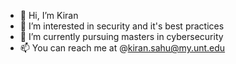 - 👋 Hi, I’m Kiran
- 👀 I’m interested in security and it's best practices 
- 🌱 I’m currently pursuing masters in cybersecurity
- 📫 You can reach me at @kiran.sahu@my.unt.edu

